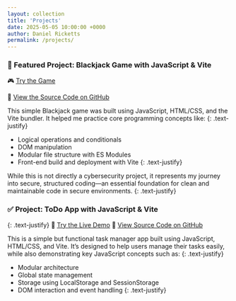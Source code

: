 ```yaml
---
layout: collection
title: 'Projects'
date: 2025-05-05 10:00:00 +0000
author: Daniel Ricketts
permalink: /projects/
---
```


### 🧪 Featured Project: Blackjack Game with JavaScript & Vite

🎮 [Try the Game](https://melvo12.github.io/blackjack-game/)

📂 [View the Source Code on GitHub](https://github.com/Melvo12/blackjack-game)

This simple Blackjack game was built using JavaScript, HTML/CSS, and the Vite bundler. It helped me practice core programming concepts like:
{: .text-justify}

- Logical operations and conditionals
- DOM manipulation
- Modular file structure with ES Modules
- Front-end build and deployment with Vite
  {: .text-justify}

While this is not directly a cybersecurity project, it represents my journey into secure, structured coding—an essential foundation for clean and maintainable code in secure environments.
{: .text-justify}

### ✅ Project: ToDo App with JavaScript & Vite

{: .text-justify}
🧪 [Try the Live Demo](https://todoappbydanielricketts.netlify.app/#/)
📁 [View Source Code on GitHub](https://github.com/Melvo12/TodoApp)

This is a simple but functional task manager app built using JavaScript, HTML/CSS, and Vite. It’s designed to help users manage their tasks easily, while also demonstrating key JavaScript concepts such as:
{: .text-justify}

- Modular architecture
- Global state management
- Storage using LocalStorage and SessionStorage
- DOM interaction and event handling
  {: .text-justify}

